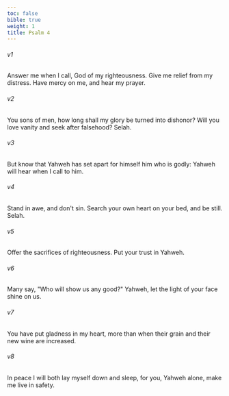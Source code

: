 ```yaml
---
toc: false
bible: true
weight: 1
title: Psalm 4
---
```




###### v1 
Answer me when I call, God of my righteousness. Give me relief from my distress. Have mercy on me, and hear my prayer. 

###### v2 
You sons of men, how long shall my glory be turned into dishonor? Will you love vanity and seek after falsehood? Selah. 

###### v3 
But know that Yahweh has set apart for himself him who is godly: Yahweh will hear when I call to him. 

###### v4 
Stand in awe, and don't sin. Search your own heart on your bed, and be still. Selah. 

###### v5 
Offer the sacrifices of righteousness. Put your trust in Yahweh. 

###### v6 
Many say, "Who will show us any good?" Yahweh, let the light of your face shine on us. 

###### v7 
You have put gladness in my heart, more than when their grain and their new wine are increased. 

###### v8 
In peace I will both lay myself down and sleep, for you, Yahweh alone, make me live in safety.
